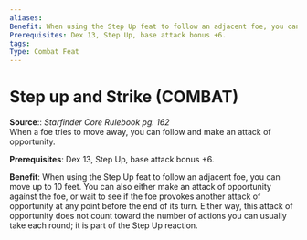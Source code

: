 ```yaml
---
aliases: 
Benefit: When using the Step Up feat to follow an adjacent foe, you can move up to 10 feet. You can also either make an attack of opportunity against the foe, or wait to see if the foe provokes another attack of opportunity at any point before the end of its turn. Either way, this attack of opportunity does not count toward the number of actions you can usually take each round; it is part of the Step Up reaction.
Prerequisites: Dex 13, Step Up, base attack bonus +6.
tags: 
Type: Combat Feat
---
```


# Step up and Strike (COMBAT)

**Source**:: _Starfinder Core Rulebook pg. 162_  
When a foe tries to move away, you can follow and make an attack of opportunity.

**Prerequisites**: Dex 13, Step Up, base attack bonus +6.

**Benefit**: When using the Step Up feat to follow an adjacent foe, you can move up to 10 feet. You can also either make an attack of opportunity against the foe, or wait to see if the foe provokes another attack of opportunity at any point before the end of its turn. Either way, this attack of opportunity does not count toward the number of actions you can usually take each round; it is part of the Step Up reaction.
